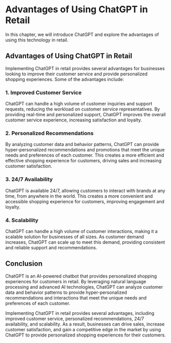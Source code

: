Advantages of Using ChatGPT in Retail
=========================================================================

In this chapter, we will introduce ChatGPT and explore the advantages of using this technology in retail.

Advantages of Using ChatGPT in Retail
-------------------------------------

Implementing ChatGPT in retail provides several advantages for businesses looking to improve their customer service and provide personalized shopping experiences. Some of the advantages include:

### 1. Improved Customer Service

ChatGPT can handle a high volume of customer inquiries and support requests, reducing the workload on customer service representatives. By providing real-time and personalized support, ChatGPT improves the overall customer service experience, increasing satisfaction and loyalty.

### 2. Personalized Recommendations

By analyzing customer data and behavior patterns, ChatGPT can provide hyper-personalized recommendations and promotions that meet the unique needs and preferences of each customer. This creates a more efficient and effective shopping experience for customers, driving sales and increasing customer satisfaction.

### 3. 24/7 Availability

ChatGPT is available 24/7, allowing customers to interact with brands at any time, from anywhere in the world. This creates a more convenient and accessible shopping experience for customers, improving engagement and loyalty.

### 4. Scalability

ChatGPT can handle a high volume of customer interactions, making it a scalable solution for businesses of all sizes. As customer demand increases, ChatGPT can scale up to meet this demand, providing consistent and reliable support and recommendations.

Conclusion
----------

ChatGPT is an AI-powered chatbot that provides personalized shopping experiences for customers in retail. By leveraging natural language processing and advanced AI technologies, ChatGPT can analyze customer data and behavior patterns to provide hyper-personalized recommendations and interactions that meet the unique needs and preferences of each customer.

Implementing ChatGPT in retail provides several advantages, including improved customer service, personalized recommendations, 24/7 availability, and scalability. As a result, businesses can drive sales, increase customer satisfaction, and gain a competitive edge in the market by using ChatGPT to provide personalized shopping experiences for their customers.
